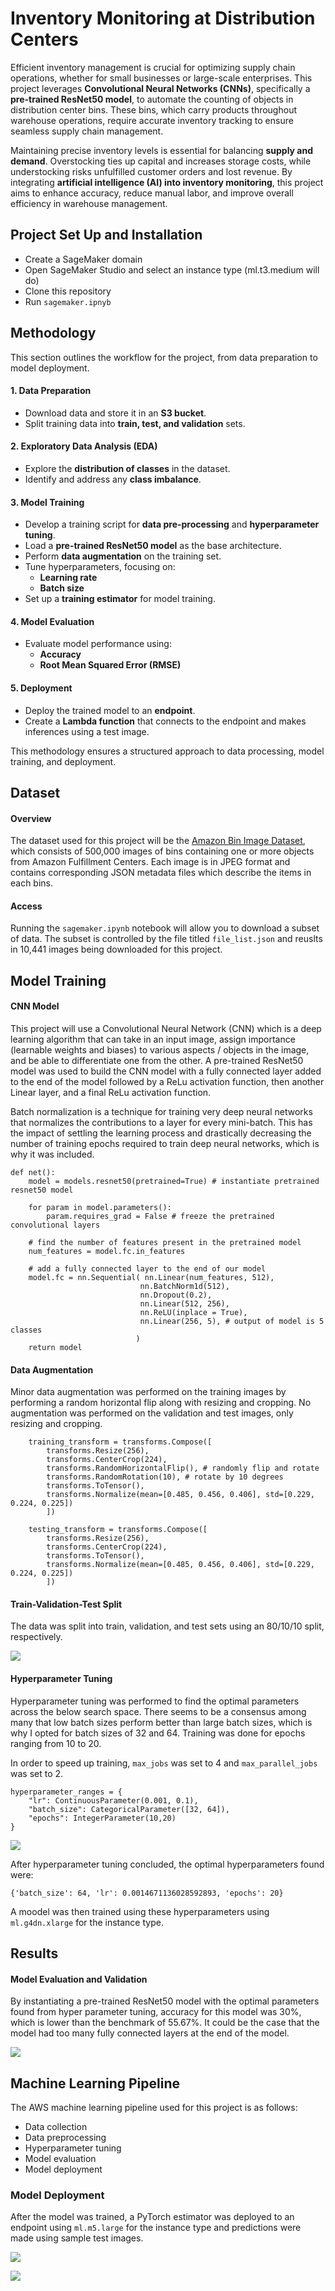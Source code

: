 # Inventory Monitoring at Distribution Centers
Efficient inventory management is crucial for optimizing supply chain operations, whether for small businesses or large-scale enterprises. This project leverages **Convolutional Neural Networks (CNNs)**, specifically a **pre-trained ResNet50 model**, to automate the counting of objects in distribution center bins. These bins, which carry products throughout warehouse operations, require accurate inventory tracking to ensure seamless supply chain management.

Maintaining precise inventory levels is essential for balancing **supply and demand**. Overstocking ties up capital and increases storage costs, while understocking risks unfulfilled customer orders and lost revenue. By integrating **artificial intelligence (AI) into inventory monitoring**, this project aims to enhance accuracy, reduce manual labor, and improve overall efficiency in warehouse management.



## Project Set Up and Installation
- Create a SageMaker domain
- Open SageMaker Studio and select an instance type (ml.t3.medium will do)
- Clone this repository
- Run `sagemaker.ipnyb`

## Methodology
This section outlines the workflow for the project, from data preparation to model deployment.

#### **1. Data Preparation**
- Download data and store it in an **S3 bucket**.
- Split training data into **train, test, and validation** sets.

#### **2. Exploratory Data Analysis (EDA)**
- Explore the **distribution of classes** in the dataset.
- Identify and address any **class imbalance**.

#### **3. Model Training**
- Develop a training script for **data pre-processing** and **hyperparameter tuning**.
- Load a **pre-trained ResNet50 model** as the base architecture.
- Perform **data augmentation** on the training set.
- Tune hyperparameters, focusing on:
  - **Learning rate**
  - **Batch size**
- Set up a **training estimator** for model training.

#### **4. Model Evaluation**
- Evaluate model performance using:
  - **Accuracy**
  - **Root Mean Squared Error (RMSE)**

#### **5. Deployment**
- Deploy the trained model to an **endpoint**.
- Create a **Lambda function** that connects to the endpoint and makes inferences using a test image.

This methodology ensures a structured approach to data processing, model training, and deployment.


## Dataset

#### Overview
The dataset used for this project will be the [Amazon Bin Image Dataset](https://registry.opendata.aws/amazon-bin-imagery/), which consists of 500,000 images of bins containing one or more objects from Amazon Fulfillment Centers.  Each image is in JPEG format and contains corresponding JSON metadata files which describe the items in each bins.  

#### Access
Running the `sagemaker.ipynb` notebook will allow you to download a subset of data.  The subset is controlled by the file titled `file_list.json` and reuslts in 10,441 images being downloaded for this project.

## Model Training

#### CNN Model
This project will use a Convolutional Neural Network (CNN) which is a deep learning algorithm that can take in an input image, assign importance (learnable weights and biases) to various aspects / objects in the image, and be able to differentiate one from the other.  A pre-trained ResNet50 model was used to build the CNN model with a fully connected layer added to the end of the model followed by a ReLu activation function, then another Linear layer, and a final ReLu activation function.

Batch normalization is a technique for training very deep neural networks that normalizes the contributions to a layer for every mini-batch. This has the impact of settling the learning process and drastically decreasing the number of training epochs required to train deep neural networks, which is why it was included.

```
def net():
    model = models.resnet50(pretrained=True) # instantiate pretrained resnet50 model
    
    for param in model.parameters():
        param.requires_grad = False # freeze the pretrained convolutional layers
    
    # find the number of features present in the pretrained model
    num_features = model.fc.in_features
    
    # add a fully connected layer to the end of our model
    model.fc = nn.Sequential( nn.Linear(num_features, 512),
                             nn.BatchNorm1d(512),
                             nn.Dropout(0.2),
                             nn.Linear(512, 256),
                             nn.ReLU(inplace = True),
                             nn.Linear(256, 5), # output of model is 5 classes
                            )
    return model
```


#### Data Augmentation
Minor data augmentation was performed on the training images by performing a random horizontal flip along with resizing and cropping.  No augmentation was performed on the validation and test images, only resizing and cropping.

```
    training_transform = transforms.Compose([
        transforms.Resize(256),
        transforms.CenterCrop(224),
        transforms.RandomHorizontalFlip(), # randomly flip and rotate
        transforms.RandomRotation(10), # rotate by 10 degrees
        transforms.ToTensor(),
        transforms.Normalize(mean=[0.485, 0.456, 0.406], std=[0.229, 0.224, 0.225])
        ])
        
    testing_transform = transforms.Compose([
        transforms.Resize(256),
        transforms.CenterCrop(224),
        transforms.ToTensor(),
        transforms.Normalize(mean=[0.485, 0.456, 0.406], std=[0.229, 0.224, 0.225])
        ])
```

#### Train-Validation-Test Split
The data was split into train, validation, and test sets using an 80/10/10 split, respectively.  

![](https://github.com/emoreno-hub/Inventory_Monitoring_Project/blob/main/screenshots/Dataset_image_distribution.png)

#### Hyperparameter Tuning
Hyperparameter tuning was performed to find the optimal parameters across the below search space.  There seems to be a consensus among many that low batch sizes perform better than large batch sizes, which is why I opted for batch sizes of 32 and 64.  Training was done for epochs ranging from 10 to 20.

In order to speed up training, `max_jobs` was set to 4 and `max_parallel_jobs` was set to 2.

```
hyperparameter_ranges = {
    "lr": ContinuousParameter(0.001, 0.1),
    "batch_size": CategoricalParameter([32, 64]),
    "epochs": IntegerParameter(10,20)
}
```

![](https://github.com/emoreno-hub/Inventory_Monitoring_Project/blob/main/screenshots/Training_jobs.PNG)


After hyperparameter tuning concluded, the optimal hyperparameters found were:

```
{'batch_size': 64, 'lr': 0.0014671136028592893, 'epochs': 20}
```

A moodel was then trained using these hyperparameters using `ml.g4dn.xlarge` for the instance type.

## Results
#### Model Evaluation and Validation
By instantiating a pre-trained ResNet50 model with the optimal parameters found from hyper parameter tuning, accuracy for this model was 30%, which is lower than the benchmark of 55.67%.  It could be the case that the model had too many fully connected layers at the end of the model.

![](https://github.com/emoreno-hub/Inventory_Monitoring_Project/blob/main/screenshots/Model_performance.PNG)

## Machine Learning Pipeline
The AWS machine learning pipeline used for this project is as follows:
- Data collection
- Data preprocessing
- Hyperparameter tuning
- Model evaluation
- Model deployment

### Model Deployment

After the model was trained, a PyTorch estimator was deployed to an endpoint using `ml.m5.large` for the instance type and predictions were made using sample test images.

![](https://github.com/emoreno-hub/Inventory_Monitoring_Project/blob/main/screenshots/Prediction.PNG)

![](https://github.com/emoreno-hub/Inventory_Monitoring_Project/blob/main/screenshots/Endpoint.PNG)
